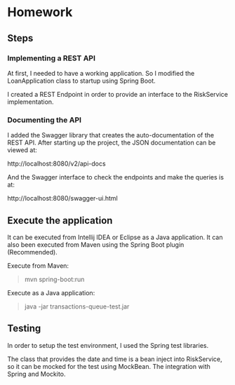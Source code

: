 # Homework

## Steps

### Implementing a REST API
At first, I needed to have a working application. So I modified the LoanApplication class to startup using Spring Boot.

I created a REST Endpoint in order to provide an interface to the RiskService implementation.

### Documenting the API
I added the Swagger library that creates the auto-documentation of the REST API. 
After starting up the project, the JSON documentation can be viewed at:

http://localhost:8080/v2/api-docs

And the Swagger interface to check the endpoints and make the queries is at:

http://localhost:8080/swagger-ui.html


## Execute the application
It can be executed from Intellij IDEA or Eclipse as a Java application.
It can also been executed from Maven using the Spring Boot plugin (Recommended).

Execute from Maven:

> mvn spring-boot:run

Execute as a Java application:

> java -jar transactions-queue-test.jar

## Testing
In order to setup the test environment, I used the Spring test libraries.

The class that provides the date and time is a bean inject into RiskService, so it can be mocked for the test using MockBean. The integration with Spring and Mockito.



